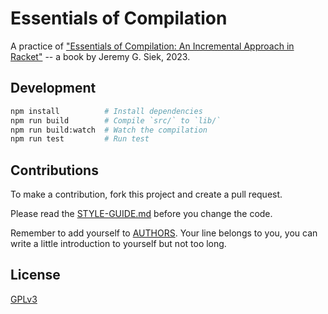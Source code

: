 # Essentials of Compilation

A practice of
["Essentials of Compilation: An Incremental Approach in Racket"](https://iucompilercourse.github.io/tutorial-web-page)
-- a book by Jeremy G. Siek, 2023.

## Development

```sh
npm install          # Install dependencies
npm run build        # Compile `src/` to `lib/`
npm run build:watch  # Watch the compilation
npm run test         # Run test
```

## Contributions

To make a contribution, fork this project and create a pull request.

Please read the [STYLE-GUIDE.md](STYLE-GUIDE.md) before you change the code.

Remember to add yourself to [AUTHORS](AUTHORS).
Your line belongs to you, you can write a little
introduction to yourself but not too long.

## License

[GPLv3](LICENSE)

